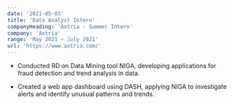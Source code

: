 ```yaml
---
date: '2021-05-03'
title: 'Data Analyst Intern'
companyHeading: 'Axtria - Summer Intern'
company: 'Axtria'
range: 'May 2021 — July 2021'
url: 'https://www.axtria.com/'
---
```

- Conducted RD on Data Mining tool NIGA, developing applications for fraud detection and trend analysis in data. 

- Created a web app dashboard using DASH, applying NIGA to investigate alerts and identify unusual patterns and trends.
